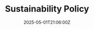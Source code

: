 ---
title: Sustainability Policy
linkTitle: 'Sustainability Policy '
date: '2025-05-01T21:06:00Z'
weight: 1
description: Green Orbit Digital is committed to sustainability through environmental,
  social, and economic practices, aligning with global frameworks to minimize impact,
  promote equity, and support long-term space sustainability. Key objectives include
  reducing emissions, promoting a circular economy, and enhancing collaboration for
  sustainable development goals.
draft: false
ref: sustainability-policy
---